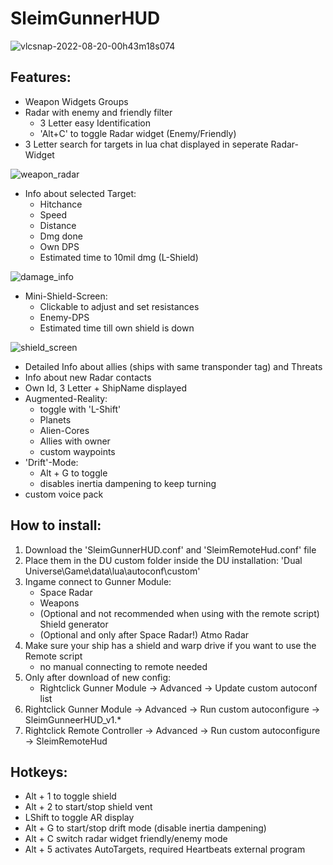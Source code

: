 # SleimGunnerHUD

![vlcsnap-2022-08-20-00h43m18s074](https://user-images.githubusercontent.com/41690269/185805311-6fa58eec-17f0-4b03-b687-9355ded28cea.png)

## Features:
- Weapon Widgets Groups
- Radar with enemy and friendly filter
	- 3 Letter easy Identification
	- 'Alt+C' to toggle Radar widget (Enemy/Friendly)
- 3 Letter search for targets in lua chat displayed in seperate Radar-Widget

![weapon_radar](https://user-images.githubusercontent.com/41690269/187030297-9db214a7-32d6-4493-be6a-f247b36d3b44.png)

- Info about selected Target:
	- Hitchance
	- Speed
	- Distance
	- Dmg done
	- Own DPS
	- Estimated time to 10mil dmg (L-Shield)

![damage_info](https://user-images.githubusercontent.com/41690269/187030310-8ae594b2-fcea-4186-9ff2-52ecf298f8bd.png)


- Mini-Shield-Screen:
	- Clickable to adjust and set resistances
	- Enemy-DPS
	- Estimated time till own shield is down

![shield_screen](https://user-images.githubusercontent.com/41690269/187030315-2ac13fe8-50d7-45ed-8d59-2a5f9a737e2a.png)


- Detailed Info about allies (ships with same transponder tag) and Threats
- Info about new Radar contacts
- Own Id, 3 Letter + ShipName displayed
- Augmented-Reality:
	- toggle with 'L-Shift'
	- Planets
	- Alien-Cores
	- Allies with owner
	- custom waypoints
- 'Drift'-Mode:
	- Alt + G to toggle
	- disables inertia dampening to keep turning
- custom voice pack

## How to install:
1. Download the 'SleimGunnerHUD.conf' and 'SleimRemoteHud.conf' file
2. Place them in the DU custom folder inside the DU installation: 'Dual Universe\Game\data\lua\autoconf\custom'
3. Ingame connect to Gunner Module:
	- Space Radar
	- Weapons
	- (Optional and not recommended when using with the remote script) Shield generator
	- (Optional and only after Space Radar!) Atmo Radar
4. Make sure your ship has a shield and warp drive if you want to use the Remote script
	- no manual connecting to remote needed
5. Only after download of new config:
	- Rightclick Gunner Module -> Advanced -> Update custom autoconf list
6. Rightclick Gunner Module -> Advanced -> Run custom autoconfigure -> SleimGunneerHUD_v1.*
7. Rightclick Remote Controller -> Advanced -> Run custom autoconfigure -> SleimRemoteHud


## Hotkeys:
- Alt + 1 to toggle shield
- Alt + 2 to start/stop shield vent
- LShift to toggle AR display
- Alt + G to start/stop drift mode (disable inertia dampening)
- Alt + C switch radar widget friendly/enemy mode
- Alt + 5 activates AutoTargets, required Heartbeats external program


